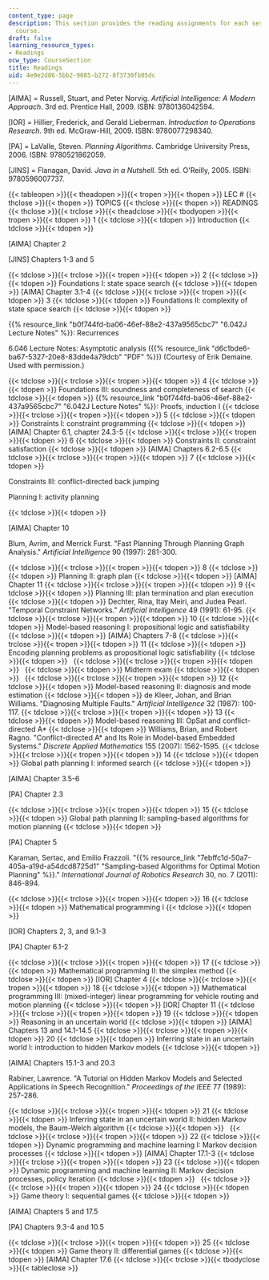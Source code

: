 ```yaml
---
content_type: page
description: This section provides the reading assignments for each session of the
  course.
draft: false
learning_resource_types:
- Readings
ocw_type: CourseSection
title: Readings
uid: 4e0e2d86-5bb2-9685-b272-8f3730fb05dc
---
```

\[AIMA\] = Russell, Stuart, and Peter Norvig. *Artificial Intelligence: A Modern Approach*. 3rd ed. Prentice Hall, 2009. ISBN: 9780136042594.

\[IOR\] = Hillier, Frederick, and Gerald Lieberman. *Introduction to Operations Research*. 9th ed. McGraw-Hill, 2009. ISBN: 9780077298340.

\[PA\] = LaValle, Steven. *Planning Algorithms*. Cambridge University Press, 2006. ISBN: 9780521862059.

\[JINS\] = Flanagan, David. *Java in a Nutshell*. 5th ed. O'Reilly, 2005. ISBN: 9780596007737.

{{< tableopen >}}{{< theadopen >}}{{< tropen >}}{{< thopen >}}
LEC #
{{< thclose >}}{{< thopen >}}
TOPICS
{{< thclose >}}{{< thopen >}}
READINGS
{{< thclose >}}{{< trclose >}}{{< theadclose >}}{{< tbodyopen >}}{{< tropen >}}{{< tdopen >}}
1
{{< tdclose >}}{{< tdopen >}}
Introduction
{{< tdclose >}}{{< tdopen >}}

\[AIMA\] Chapter 2

\[JINS\] Chapters 1-3 and 5

{{< tdclose >}}{{< trclose >}}{{< tropen >}}{{< tdopen >}}
2
{{< tdclose >}}{{< tdopen >}}
Foundations I: state space search
{{< tdclose >}}{{< tdopen >}}
\[AIMA\] Chapter 3.1-4
{{< tdclose >}}{{< trclose >}}{{< tropen >}}{{< tdopen >}}
3
{{< tdclose >}}{{< tdopen >}}
Foundations II: complexity of state space search
{{< tdclose >}}{{< tdopen >}}

{{% resource_link "b0f744fd-ba06-46ef-88e2-437a9565cbc7" "6.042J Lecture Notes" %}}: Recurrences

6.046 Lecture Notes: Asymptotic analysis ({{% resource_link "d6c1bde6-ba67-5327-20e8-83dde4a79dcb" "PDF" %}}) (Courtesy of Erik Demaine. Used with permission.)

{{< tdclose >}}{{< trclose >}}{{< tropen >}}{{< tdopen >}}
4
{{< tdclose >}}{{< tdopen >}}
Foundations III: soundness and completeness of search
{{< tdclose >}}{{< tdopen >}}
{{% resource_link "b0f744fd-ba06-46ef-88e2-437a9565cbc7" "6.042J Lecture Notes" %}}: Proofs, induction I
{{< tdclose >}}{{< trclose >}}{{< tropen >}}{{< tdopen >}}
5
{{< tdclose >}}{{< tdopen >}}
Constraints I: constraint programming
{{< tdclose >}}{{< tdopen >}}
\[AIMA\] Chapter 6.1, chapter 24.3-5
{{< tdclose >}}{{< trclose >}}{{< tropen >}}{{< tdopen >}}
6
{{< tdclose >}}{{< tdopen >}}
Constraints II: constraint satisfaction
{{< tdclose >}}{{< tdopen >}}
\[AIMA\] Chapters 6.2-6.5
{{< tdclose >}}{{< trclose >}}{{< tropen >}}{{< tdopen >}}
7
{{< tdclose >}}{{< tdopen >}}

Constraints III: conflict-directed back jumping

Planning I: activity planning

{{< tdclose >}}{{< tdopen >}}

\[AIMA\] Chapter 10

Blum, Avrim, and Merrick Furst. "Fast Planning Through Planning Graph Analysis." *Artificial Intelligence* 90 (1997): 281-300.

{{< tdclose >}}{{< trclose >}}{{< tropen >}}{{< tdopen >}}
8
{{< tdclose >}}{{< tdopen >}}
Planning II: graph plan
{{< tdclose >}}{{< tdopen >}}
\[AIMA\] Chapter 11
{{< tdclose >}}{{< trclose >}}{{< tropen >}}{{< tdopen >}}
9
{{< tdclose >}}{{< tdopen >}}
Planning III: plan termination and plan execution
{{< tdclose >}}{{< tdopen >}}
Dechter, Rina, Itay Meiri, and Judea Pearl. "Temporal Constraint Networks." *Artificial Intelligence* 49 (1991): 61-95.
{{< tdclose >}}{{< trclose >}}{{< tropen >}}{{< tdopen >}}
10
{{< tdclose >}}{{< tdopen >}}
Model-based reasoning I: propositional logic and satisfiability
{{< tdclose >}}{{< tdopen >}}
\[AIMA\] Chapters 7-8
{{< tdclose >}}{{< trclose >}}{{< tropen >}}{{< tdopen >}}
11
{{< tdclose >}}{{< tdopen >}}
Encoding planning problems as propositional logic satisfiability
{{< tdclose >}}{{< tdopen >}}
 
{{< tdclose >}}{{< trclose >}}{{< tropen >}}{{< tdopen >}}
 
{{< tdclose >}}{{< tdopen >}}
Midterm exam
{{< tdclose >}}{{< tdopen >}}
 
{{< tdclose >}}{{< trclose >}}{{< tropen >}}{{< tdopen >}}
12
{{< tdclose >}}{{< tdopen >}}
Model-based reasoning II: diagnosis and mode estimation
{{< tdclose >}}{{< tdopen >}}
de Kleer, Johan, and Brian Williams. "Diagnosing Multiple Faults." *Artificial Intelligence* 32 (1987): 100-117.
{{< tdclose >}}{{< trclose >}}{{< tropen >}}{{< tdopen >}}
13
{{< tdclose >}}{{< tdopen >}}
Model-based reasoning III: OpSat and conflict-directed A\*
{{< tdclose >}}{{< tdopen >}}
Williams, Brian, and Robert Ragno. "Conflict-directed A\* and Its Role in Model-based Embedded Systems." *Discrete Applied Mathematics* 155 (2007): 1562-1595.
{{< tdclose >}}{{< trclose >}}{{< tropen >}}{{< tdopen >}}
14
{{< tdclose >}}{{< tdopen >}}
Global path planning I: informed search
{{< tdclose >}}{{< tdopen >}}

\[AIMA\] Chapter 3.5-6

\[PA\] Chapter 2.3

{{< tdclose >}}{{< trclose >}}{{< tropen >}}{{< tdopen >}}
15
{{< tdclose >}}{{< tdopen >}}
Global path planning II: sampling-based algorithms for motion planning
{{< tdclose >}}{{< tdopen >}}

\[PA\] Chapter 5

Karaman, Sertac, and Emilio Frazzoli. "{{% resource_link "7ebffc1d-50a7-405a-a19d-a54dcd8725d1" "Sampling-based Algorithms for Optimal Motion Planning" %}}." *International Journal of Robotics Research* 30, no. 7 (2011): 846-894.

{{< tdclose >}}{{< trclose >}}{{< tropen >}}{{< tdopen >}}
16
{{< tdclose >}}{{< tdopen >}}
Mathematical programming I
{{< tdclose >}}{{< tdopen >}}

\[IOR\] Chapters 2, 3, and 9.1-3

\[PA\] Chapter 6.1-2

{{< tdclose >}}{{< trclose >}}{{< tropen >}}{{< tdopen >}}
17
{{< tdclose >}}{{< tdopen >}}
Mathematical programming II: the simplex method
{{< tdclose >}}{{< tdopen >}}
\[IOR\] Chapter 4
{{< tdclose >}}{{< trclose >}}{{< tropen >}}{{< tdopen >}}
18
{{< tdclose >}}{{< tdopen >}}
Mathematical programming III: (mixed-integer) linear programming for vehicle routing and motion planning
{{< tdclose >}}{{< tdopen >}}
\[IOR\] Chapter 11
{{< tdclose >}}{{< trclose >}}{{< tropen >}}{{< tdopen >}}
19
{{< tdclose >}}{{< tdopen >}}
Reasoning in an uncertain world
{{< tdclose >}}{{< tdopen >}}
\[AIMA\] Chapters 13 and 14.1-14.5
{{< tdclose >}}{{< trclose >}}{{< tropen >}}{{< tdopen >}}
20
{{< tdclose >}}{{< tdopen >}}
Inferring state in an uncertain world I: introduction to hidden Markov models
{{< tdclose >}}{{< tdopen >}}

\[AIMA\] Chapters 15.1-3 and 20.3

Rabiner, Lawrence. "A Tutorial on Hidden Markov Models and Selected Applications in Speech Recognition." *Proceedings of the IEEE* 77 (1989): 257-286.

{{< tdclose >}}{{< trclose >}}{{< tropen >}}{{< tdopen >}}
21
{{< tdclose >}}{{< tdopen >}}
Inferring state in an uncertain world II: hidden Markov models, the Baum-Welch algorithm
{{< tdclose >}}{{< tdopen >}}
 
{{< tdclose >}}{{< trclose >}}{{< tropen >}}{{< tdopen >}}
22
{{< tdclose >}}{{< tdopen >}}
Dynamic programming and machine learning I: Markov decision processes
{{< tdclose >}}{{< tdopen >}}
\[AIMA\] Chapter 17.1-3
{{< tdclose >}}{{< trclose >}}{{< tropen >}}{{< tdopen >}}
23
{{< tdclose >}}{{< tdopen >}}
Dynamic programming and machine learning II: Markov decision processes, policy iteration
{{< tdclose >}}{{< tdopen >}}
 
{{< tdclose >}}{{< trclose >}}{{< tropen >}}{{< tdopen >}}
24
{{< tdclose >}}{{< tdopen >}}
Game theory I: sequential games
{{< tdclose >}}{{< tdopen >}}

\[AIMA\] Chapters 5 and 17.5

\[PA\] Chapters 9.3-4 and 10.5

{{< tdclose >}}{{< trclose >}}{{< tropen >}}{{< tdopen >}}
25
{{< tdclose >}}{{< tdopen >}}
Game theory II: differential games
{{< tdclose >}}{{< tdopen >}}
\[AIMA\] Chapter 17.6
{{< tdclose >}}{{< trclose >}}{{< tbodyclose >}}{{< tableclose >}}